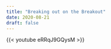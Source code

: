 ```yaml
---
title: "Breaking out on the Breakout"
date: 2020-08-21
draft: false
---
```


{{< youtube eRRqJ9GQysM >}}
